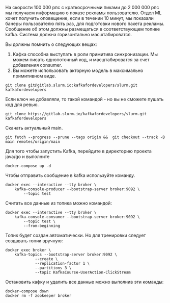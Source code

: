 На скорости 100 000 рпс с краткосрочными пиками до 2 000 000 рпс мы получаем информацию о показе рекламы пользователю. Отдел ML хочет получить оповещение, если в течении 10 минут, мы показали банеры пользователю пять раз, для подготовки нового пакета рекламы. Сообщение об этом должны размещаться в соответствующем топике kafka. Система должна горизонтально масштабироватся.

Вы должны помнить о следующих вещах:

1) Кафка способна выступать в роли примитива синхронизации. Мы можем писать однопоточный код, и масштабироватся за счет добавления consumer.
2) Вы можете использовать акторную модель в максимально примитивном виде.

```
git clone git@gitlab.slurm.io:kafkafordevelopers/slurm.git kafkafordevelopers
```

Если ключ не добавляли, то такой командой - но вы не сможете пушать код для ревью.
```
git clone https://gitlab.slurm.io/kafkafordevelopers/slurm.git kafkafordevelopers
```

Скачать актуальный main.
```
git fetch --progress --prune --tags origin &&  git checkout --track -B main remotes/origin/main
```

Для того чтобы запустить Kafka, перейдите в директорию проекта java/go и выполните

```
docker-compose up -d
```


Чтобы отправить сообщение в kafka используйте команду.
```
docker exec --interactive --tty broker \
    kafka-console-producer --bootstrap-server broker:9092 \
        --topic test
```

Считать все данные из топика можно командой:
```
docker exec --interactive --tty broker \
    kafka-console-consumer --bootstrap-server broker:9092 \
        --topic test \
        --from-beginning
```

Топик будет создан автоматически.
Но для тренировки следует создавать топик вручную:
```
docker exec broker \
    kafka-topics --bootstrap-server broker:9092 \
             --create \
             --replication-factor 1 \
             --partitions 3 \
             --topic KafkaCourse-UserAction-ClickStream
```

Остановить кафку и удалить все данные можно выполнив эти команды:
```
docker-compose down
docker rm -f zookeeper broker
```
